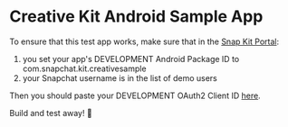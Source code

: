 # Creative Kit Android Sample App

To ensure that this test app works, make sure that in the <a href="https://kit.snapchat.com/portal">Snap Kit Portal</a>:

 1. you set your app's DEVELOPMENT Android Package ID to com.snapchat.kit.creativesample
 2. your Snapchat username is in the list of demo users

Then you should paste your DEVELOPMENT OAuth2 Client ID [here](creative-sample-app/src/main/AndroidManifest.xml#L25).

Build and test away! :ship:
